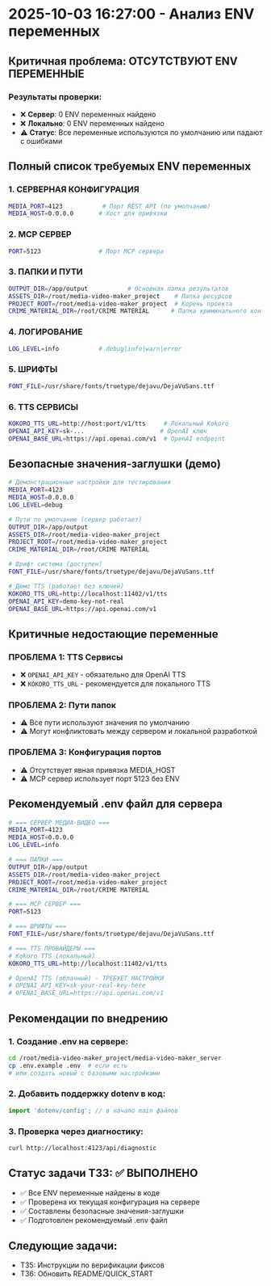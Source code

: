 # 2025-10-03 16:27:00 - Анализ ENV переменных

## Критичная проблема: ОТСУТСТВУЮТ ENV ПЕРЕМЕННЫЕ

### Результаты проверки:
- ❌ **Сервер**: 0 ENV переменных найдено
- ❌ **Локально**: 0 ENV переменных найдено  
- ⚠️ **Статус**: Все переменные используются по умолчанию или падают с ошибками

## Полный список требуемых ENV переменных

### 1. СЕРВЕРНАЯ КОНФИГУРАЦИЯ  
```bash
MEDIA_PORT=4123           # Порт REST API (по умолчанию)
MEDIA_HOST=0.0.0.0       # Хост для привязки 
```

### 2. MCP СЕРВЕР
```bash  
PORT=5123                # Порт MCP сервера
```

### 3. ПАПКИ И ПУТИ
```bash
OUTPUT_DIR=/app/output           # Основная папка результатов
ASSETS_DIR=/root/media-video-maker_project    # Папка ресурсов  
PROJECT_ROOT=/root/media-video-maker_project  # Корень проекта
CRIME_MATERIAL_DIR=/root/CRIME MATERIAL      # Папка криминального контента
```

### 4. ЛОГИРОВАНИЕ
```bash
LOG_LEVEL=info           # debug|info|warn|error
```

### 5. ШРИФТЫ  
```bash
FONT_FILE=/usr/share/fonts/truetype/dejavu/DejaVuSans.ttf
```

### 6. TTS СЕРВИСЫ  
```bash
KOKORO_TTS_URL=http://host:port/v1/tts     # Локальный Kokoro
OPENAI_API_KEY=sk-...                     # OpenAI ключ
OPENAI_BASE_URL=https://api.openai.com/v1  # OpenAI endpoint
```

## Безопасные значения-заглушки (демо)

```bash
# Демонстрационные настройки для тестирования
MEDIA_PORT=4123
MEDIA_HOST=0.0.0.0
LOG_LEVEL=debug

# Пути по умолчанию (сервер работает)
OUTPUT_DIR=/app/output
ASSETS_DIR=/root/media-video-maker_project  
PROJECT_ROOT=/root/media-video-maker_project
CRIME_MATERIAL_DIR=/root/CRIME MATERIAL

# Шрифт система (доступен)
FONT_FILE=/usr/share/fonts/truetype/dejavu/DejaVuSans.ttf

# Демо TTS (работает без ключей)
KOKORO_TTS_URL=http://localhost:11402/v1/tts
OPENAI_API_KEY=demo-key-not-real
OPENAI_BASE_URL=https://api.openai.com/v1
```

## Критичные недостающие переменные

### ПРОБЛЕМА 1: TTS Сервисы
- ❌ `OPENAI_API_KEY` - обязательно для OpenAI TTS
- ❌ `KOKORO_TTS_URL` - рекомендуется для локального TTS

### ПРОБЛЕМА 2: Пути папок  
- ⚠️ Все пути используют значения по умолчанию
- ⚠️ Могут конфликтовать между сервером и локальной разработкой

### ПРОБЛЕМА 3: Конфигурация портов
- ⚠️ Отсутствует явная привязка MEDIA_HOST
- ⚠️ MCP сервер использует порт 5123 без ENV

## Рекомендуемый .env файл для сервера

```bash
# === СЕРВЕР МЕДИА-ВИДЕО ===
MEDIA_PORT=4123
MEDIA_HOST=0.0.0.0  
LOG_LEVEL=info

# === ПАПКИ ===
OUTPUT_DIR=/app/output
ASSETS_DIR=/root/media-video-maker_project
PROJECT_ROOT=/root/media-video-maker_project  
CRIME_MATERIAL_DIR=/root/CRIME MATERIAL

# === MCP СЕРВЕР ===  
PORT=5123

# === ШРИФТЫ ===
FONT_FILE=/usr/share/fonts/truetype/dejavu/DejaVuSans.ttf

# === TTS ПРОВАЙДЕРЫ ===
# Kokoro TTS (локальный)
KOKORO_TTS_URL=http://localhost:11402/v1/tts

# OpenAI TTS (облачный) - ТРЕБУЕТ НАСТРОЙКИ  
# OPENAI_API_KEY=sk-your-real-key-here
# OPENAI_BASE_URL=https://api.openai.com/v1
```

## Рекомендации по внедрению

### 1. Создание .env на сервере:
```bash
cd /root/media-video-maker_project/media-video-maker_server
cp .env.example .env  # если есть
# или создать новый с базовыми настройками
```

### 2. Добавить поддержку dotenv в код:
```typescript
import 'dotenv/config'; // в начало main файлов
```

### 3. Проверка через диагностику:
```bash  
curl http://localhost:4123/api/diagnostic
```

## Статус задачи T33: ✅ ВЫПОЛНЕНО
- ✅ Все ENV переменные найдены в коде  
- ✅ Проверена их текущая конфигурация на сервере
- ✅ Составлены безопасные значения-заглушки  
- ✅ Подготовлен рекомендуемый .env файл

## Следующие задачи:
- T35: Инструкции по верификации фиксов  
- T36: Обновить README/QUICK_START
